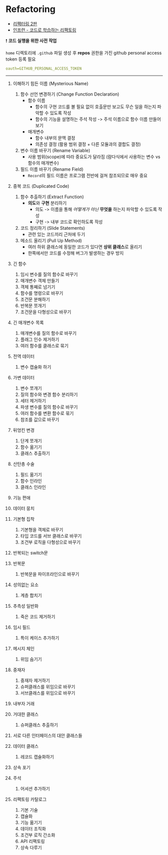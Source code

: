 # Refactoring

- [리팩터링 2판](https://product.kyobobook.co.kr/detail/S000001810241)
- [인프런 - 코드로 학습하는 리팩토링](https://inf.run/HJCN)

❗️ **코드 실행을 위한 사전 작업**

`home` 디렉토리에 `.github` 파일 생성 후 **repos** 권한을 가진 github personal access token 등록 필요

```yaml
oauth=GITHUB_PERSONAL_ACCESS_TOKEN
```

---

1. 이해하기 힘든 이름 (Mysterious Name)
    1. 함수 선언 변경하기 (Change Function Declaration)
        - 함수 이름
            - 함수의 구현 코드를 볼 필요 없이 호출문만 보고도 무슨 일을 하는지 파악할 수 있도록 작성
            - 함수의 기능을 설명하는 주석 작성 -> 주석 이름으로 함수 이름 만들어보기
        - 매개변수
            - 함수 내부의 문맥 결정
            - 의존성 결정 (활용 범위 결정 + 다른 모듈과의 결합도 결정)
    2. 변수 이름 바꾸기 (Rename Variable)
        - 사용 범위(scope)에 따라 중요도가 달라짐 (람다식에서 사용하는 변수 vs 함수의 매개변수)
    3.  필드 이름 바꾸기 (Rename Field)
        - `Record`의 필드 이름은 프로그램 전반에 걸쳐 참조되므로 매우 중요

2. 중복 코드 (Duplicated Code)
    1. 함수 추출하기 (Extract Function)
        - **의도**와 **구현** 분리하기
            - 의도 -> 이름을 통해 *어떻게가 아닌* **무엇을** 하는지 파악할 수 있도록 작성
            - 구현 -> 내부 코드로 확인하도록 작성
    2. 코드 정리하기 (Slide Statements)
        - 관련 있는 코드끼리 근처에 두기
    3. 메소드 올리기 (Pull Up Method)
        - 여러 하위 클래스에 동일한 코드가 있다면 **상위 클래스**로 올리기
        - 한쪽에서만 코드를 수정해 버그가 발생하는 경우 방지

10. 긴 함수
    1. 임시 변수를 질의 함수로 바꾸기
    11. 매개변수 객체 만들기
    12. 객체 통째로 넘기기
    13. 함수를 명령으로 바꾸기
    14. 조건문 분해하기
    15. 반복문 쪼개기
    16. 조건문을 다형성으로 바꾸기

18. 긴 매개변수 목록
    1. 매개변수를 질의 함수로 바꾸기
    19. 플래그 인수 제거하기
    20. 여러 함수를 클래스로 묶기

22. 전역 데이터
    1. 변수 캡슐화 하기
    
23. 가변 데이터
    1. 변수 쪼개기
    25. 질의 함수와 변경 함수 분리하기
    26. 세터 제거하기
    27. 파생 변수를 질의 함수로 바꾸기
    28. 여러 함수를 변환 함수로 묶기
    29. 참조를 값으로 바꾸기
    
30. 뒤엉킨 변경
    1. 단계 쪼개기
    32. 함수 옮기기
    33. 클래스 추출하기
    
34. 산탄총 수술
    1. 필드 옮기기
    36. 함수 인라인
    37. 클래스 인라인
    
38. 기능 편애

39. 데이터 뭉치

40. 기본형 집착
    1. 기본형을 객체로 바꾸기
    42. 타입 코드를 서브 클래스로 바꾸기
    43. 조건부 로직을 다형성으로 바꾸기
    
44. 반복되는 switch문

45. 반복문
    1. 반복문을 파이프라인으로 바꾸기
    
47. 성의없는 요소
    1. 계층 합치기
    
49. 추측성 일반화
    1. 죽은 코드 제거하기
    
51. 임시 필드
    1. 특이 케이스 추가하기
    
53. 메시지 체인
    1. 위임 숨기기
    
55. 중재자
    1. 중재자 제거하기
    57. 슈퍼클래스를 위임으로 바꾸기
    58. 서브클래스를 위임으로 바꾸기
    
59. 내부자 거래

60. 거대한 클래스
    1. 슈퍼클래스 추출하기
    
62. 서로 다른 인터페이스의 대안 클래스들

63. 데이터 클래스
    1. 레코드 캡슐화하기
    
65. 상속 포기

66. 주석
    1. 어셔션 추가하기
    
68. 리팩토링 카탈로그
    1. 기본 기술
    70. 캡슐화
    71. 기능 옮기기
    72. 데이터 조직화
    73. 조건부 로직 간소화
    74. API 리팩토링
    75. 상속 다루기
